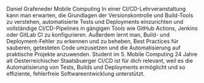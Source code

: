Daniel Grafeneder
Mobile Computing
In einer CI/CD-Lehrveranstaltung kann man erwarten, die Grundlagen der Versionskontrolle und Build-Tools zu verstehen, automatisierte Tests und Deployments einzurichten und vollständige CI/CD-Pipelines in gängigen Tools wie GitHub Actions, Jenkins oder GitLab CI zu konfigurieren. Außerdem lernt man, Build- und Deployment-Fehler zu erkennen und zu beheben, Best Practices für sauberen, getesteten Code umzusetzen und die Automatisierung auf praktische Projekte anzuwenden.
Student im 5. Mobile Computing
24 Jahre alt
Oesterreichischer Staatsbuerger
CI/CD ist für dich relevant, weil es die Automatisierung von Tests, Builds und Deployments ermöglicht und so effiziente, fehlerfreie Softwareentwicklung unterstützt.